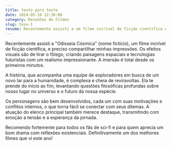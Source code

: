 ```yaml
---
title: texto para teste
date: 2024-05-10 12:36:00
category: Resenhas de Filmes
slug: tese-1 
resumo: Recentemente assisti a um filme incrível de ficção científica e preciso compartilhar minhas impressões.
---
```

Recentemente assisti a "Odisseia Cósmica" (nome fictício), um filme incrível de ficção científica, e preciso compartilhar minhas impressões. Os efeitos visuais são de tirar o fôlego, criando paisagens espaciais e tecnologias futuristas com um realismo impressionante. A imersão é total desde os primeiros minutos.

A história, que acompanha uma equipe de exploradores em busca de um novo lar para a humanidade, é complexa e cheia de reviravoltas. Ela te prende do início ao fim, levantando questões filosóficas profundas sobre nosso lugar no universo e o futuro da nossa espécie.

Os personagens são bem desenvolvidos, cada um com suas motivações e conflitos internos, o que torna fácil se conectar com seus dilemas. A atuação do elenco principal também merece destaque, transmitindo com emoção a tensão e a esperança da jornada.

Recomendo fortemente para todos os fãs de sci-fi e para quem aprecia um bom drama com reflexões existenciais. Definitivamente um dos melhores filmes que vi este ano!